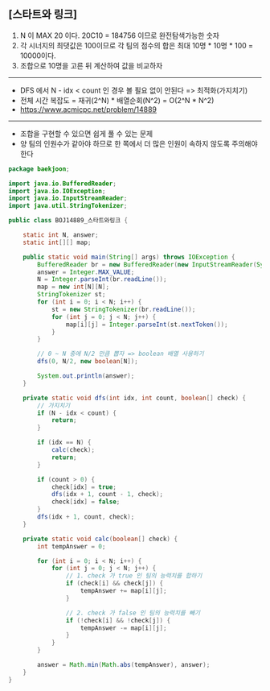 ## [스타트와 링크]
1. N 이 MAX 20 이다. 20C10 = 184756 이므로 완전탐색가능한 숫자    
2. 각 시너지의 최댓값은 100이므로 각 팀의 점수의 합은 최대 10명 * 10명 * 100 = 10000이다.
3. 조합으로 10명을 고른 뒤 계산하여 값을 비교하자

---

- DFS 에서 N - idx < count 인 경우 볼 필요 없이 안된다 => 최적화(가지치기)
- 전체 시간 복잡도 = 재귀(2^N) * 배열순회(N^2) = O(2^N * N^2)
- https://www.acmicpc.net/problem/14889

---

- 조합을 구현할 수 있으면 쉽게 풀 수 있는 문제
- 양 팀의 인원수가 같아야 하므로 한 쪽에서 더 많은 인원이 속하지 않도록 주의해야한다


```java
package baekjoon;

import java.io.BufferedReader;
import java.io.IOException;
import java.io.InputStreamReader;
import java.util.StringTokenizer;

public class BOJ14889_스타트와링크 {

    static int N, answer;
    static int[][] map;

    public static void main(String[] args) throws IOException {
        BufferedReader br = new BufferedReader(new InputStreamReader(System.in));
        answer = Integer.MAX_VALUE;
        N = Integer.parseInt(br.readLine());
        map = new int[N][N];
        StringTokenizer st;
        for (int i = 0; i < N; i++) {
            st = new StringTokenizer(br.readLine());
            for (int j = 0; j < N; j++) {
                map[i][j] = Integer.parseInt(st.nextToken());
            }
        }

        // 0 ~ N 중에 N/2 만큼 뽑자 => boolean 배열 사용하기
        dfs(0, N/2, new boolean[N]);

        System.out.println(answer);
    }

    private static void dfs(int idx, int count, boolean[] check) {
        // 가지치기
        if (N - idx < count) {
            return;
        }

        if (idx == N) {
            calc(check);
            return;
        }

        if (count > 0) {
            check[idx] = true;
            dfs(idx + 1, count - 1, check);
            check[idx] = false;
        }
        dfs(idx + 1, count, check);
    }

    private static void calc(boolean[] check) {
        int tempAnswer = 0;

        for (int i = 0; i < N; i++) {
            for (int j = 0; j < N; j++) {
                // 1. check 가 true 인 팀의 능력치를 합하기
                if (check[i] && check[j]) {
                    tempAnswer += map[i][j];
                }

                // 2. check 가 false 인 팀의 능력치를 빼기
                if (!check[i] && !check[j]) {
                    tempAnswer -= map[i][j];
                }
            }
        }

        answer = Math.min(Math.abs(tempAnswer), answer);
    }
}
```